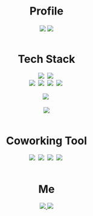 <h1 align="center">Profile</h3>

<div align="center">
  <img align="center" src="https://github-readme-stats.vercel.app/api?username=jhj2713&show_icons=true&theme=calm" />
  <a href="https://solved.ac/jhj2713">
    <img align="center" src="http://mazassumnida.wtf/api/generate_badge?boj=jhj2713" />
  </a>
</div>

<br/>

<h1 align="center">Tech Stack</h3>
<div align="center">
  <img src="https://img.shields.io/badge/React-61DAFB?style=flat-square&logo=React&logoColor=white"/></a>&nbsp
  <img src="https://img.shields.io/badge/React%20Native-0088CC?style=flat-square&logo=React&logoColor=white"/></a>&nbsp
  <br>
  <img src="https://img.shields.io/badge/HTML5-E34F26?style=flat-square&logo=HTML5&logoColor=white"/></a>&nbsp
  <img src="https://img.shields.io/badge/CSS3-1572B6?style=flat-square&logo=CSS3&logoColor=white"/></a>&nbsp
  <img src="https://img.shields.io/badge/Javascript-F7DF1E?style=flat-square&logo=Javascript&logoColor=white"/></a>&nbsp
  <img src="https://img.shields.io/badge/TypeScript-3178C6?style=flat-square&logo=TypeScript&logoColor=white"/></a>&nbsp
  <br><br>
  <img src="https://img.shields.io/badge/Node.js-339933?style=flat-square&logo=Node.js&logoColor=white"/></a>&nbsp
  <br><br>
  <!--
  <br>
  <img src="https://img.shields.io/badge/Java-007396?style=flat-square&logo=Java&logoColor=white"/></a>&nbsp
  <img src="https://img.shields.io/badge/Python-3776AB?style=flat-square&logo=Python&logoColor=white"/></a>&nbsp
  <img src="https://img.shields.io/badge/C-A8B9CC?style=flat-square&logo=C&logoColor=white"/></a>&nbsp
  -->
  <a href="https://github.com/anuraghazra/github-readme-stats">
    <img align="center" src="https://github-readme-stats.vercel.app/api/top-langs/?username=jhj2713&hide=vue&layout=compact&theme=calm" />
  </a>
</div>  
<br>
<h1 align="center">Coworking Tool</h3>
<div align="center">
  <img src="https://img.shields.io/badge/Github-181717?style=flat-square&logo=Github&logoColor=white"/></a>&nbsp
  <img src="https://img.shields.io/badge/Notion-000000?style=flat-square&logo=Notion&logoColor=white"/></a>&nbsp
  <img src="https://img.shields.io/badge/Slack-4A154B?style=flat-square&logo=Slack&logoColor=white"/></a>&nbsp
  <img src="https://img.shields.io/badge/Figma-F24E1E?style=flat-square&logo=Figma&logoColor=white"/></a>&nbsp
</div>  
<br/>
<h1 align="center">Me</h3>
<div align="center">
  <a href="https://velog.io/@krkorklo58" target="_blank">
    <img src="https://img.shields.io/badge/Velog-20C997?style=flat-square&logo=Vimeo&logoColor=white"/>
  </a>
  <a href="mailto:2713jhj@ewhain.net" target="_blank">
    <img src="https://img.shields.io/badge/Mail-EA4335?style=flat-square&logo=Gmail&logoColor=white"/>
  </a>
</div>  
<br>
